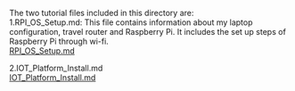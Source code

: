 The two tutorial files included in this directory are:<br/>
1.RPI_OS_Setup.md: This file contains information about my laptop configuration, travel router and Raspberry Pi. It includes the set up steps of 
  Raspberry Pi through wi-fi.<br/>
  [RPI_OS_Setup.md](/RPI_Setup/RPI_OS_Setup.md)<br/>

2.IOT_Platform_Install.md<br/>
[IOT_Platform_Install.md](/RPI_Setup/IOT_Platform_Install.md)
